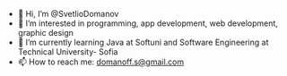 - 👋 Hi, I’m @SvetlioDomanov
- 👀 I’m interested in programming, app development, web development, graphic design
- 🌱 I’m currently learning Java at Softuni and Software Engineering at Technical University- Sofia
- 📫 How to reach me: domanoff.s@gmail.com
